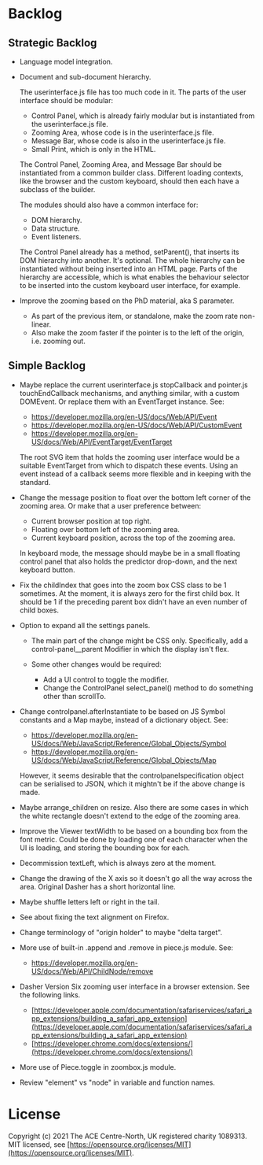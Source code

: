 # Backlog
## Strategic Backlog

-   Language model integration.

-   Document and sub-document hierarchy.

    The userinterface.js file has too much code in it. The parts of the user
    interface should be modular:

    -   Control Panel, which is already fairly modular but is instantiated from
        the userinterface.js file.
    -   Zooming Area, whose code is in the userinterface.js file.
    -   Message Bar, whose code is also in the userinterface.js file.
    -   Small Print, which is only in the HTML.

    The Control Panel, Zooming Area, and Message Bar should be instantiated from
    a common builder class. Different loading contexts, like the browser and the
    custom keyboard, should then each have a subclass of the builder.

    The modules should also have a common interface for:

    -   DOM hierarchy.
    -   Data structure.
    -   Event listeners.

    The Control Panel already has a method, setParent(), that inserts its DOM
    hierarchy into another. It's optional. The whole hierarchy can be
    instantiated without being inserted into an HTML page. Parts of the
    hierarchy are accessible, which is what enables the behaviour selector to be
    inserted into the custom keyboard user interface, for example.

-   Improve the zooming based on the PhD material, aka S parameter.
    -   As part of the previous item, or standalone, make the zoom rate
        non-linear.
    -   Also make the zoom faster if the pointer is to the left of the origin,
        i.e. zooming out.

## Simple Backlog
-   Maybe replace the current userinterface.js stopCallback and pointer.js
    touchEndCallback mechanisms, and anything similar, with a custom DOMEvent.
    Or replace them with an EventTarget instance.
    See:

    -   https://developer.mozilla.org/en-US/docs/Web/API/Event
    -   https://developer.mozilla.org/en-US/docs/Web/API/CustomEvent
    -   https://developer.mozilla.org/en-US/docs/Web/API/EventTarget/EventTarget

    The root SVG item that holds the zooming user interface would be a suitable
    EventTarget from which to dispatch these events. Using an event instead of a
    callback seems more flexible and in keeping with the standard.

-   Change the message position to float over the bottom left corner of the
    zooming area. Or make that a user preference between:

    -   Current browser position at top right.
    -   Floating over bottom left of the zooming area.
    -   Current keyboard position, across the top of the zooming area.

    In keyboard mode, the message should maybe be in a small floating control
    panel that also holds the predictor drop-down, and the next keyboard button.

-   Fix the childIndex that goes into the zoom box CSS class to be 1 sometimes.
    At the moment, it is always zero for the first child box. It should be 1 if
    the preceding parent box didn't have an even number of child boxes.

-   Option to expand all the settings panels.

    -   The main part of the change might be CSS only. Specifically, add a
        control-panel__parent Modifier in which the display isn't flex.

    -   Some other changes would be required:

        -   Add a UI control to toggle the modifier.
        -   Change the ControlPanel select_panel() method to do something other
            than scrollTo.

-   Change controlpanel.afterInstantiate to be based on JS Symbol constants
    and a Map maybe, instead of a dictionary object. See:

    -   https://developer.mozilla.org/en-US/docs/Web/JavaScript/Reference/Global_Objects/Symbol
    -   https://developer.mozilla.org/en-US/docs/Web/JavaScript/Reference/Global_Objects/Map

    However, it seems desirable that the controlpanelspecification object can be
    serialised to JSON, which it mightn't be if the above change is made.

-   Maybe arrange_children on resize. Also there are some cases in which the
    white rectangle doesn't extend to the edge of the zooming area.
-   Improve the Viewer textWidth to be based on a bounding box from the font
    metric. Could be done by loading one of each character when the UI is
    loading, and storing the bounding box for each.
-   Decommission textLeft, which is always zero at the moment.
-   Change the drawing of the X axis so it doesn't go all the way across the
    area. Original Dasher has a short horizontal line.
-   Maybe shuffle letters left or right in the tail.
-   See about fixing the text alignment on Firefox.
-   Change terminology of "origin holder" to maybe "delta target".
-   More use of built-in .append and .remove in piece.js module. See:

    -   https://developer.mozilla.org/en-US/docs/Web/API/ChildNode/remove

-   Dasher Version Six zooming user interface in a browser extension. See the
    following links.

    -   [https://developer.apple.com/documentation/safariservices/safari_app_extensions/building_a_safari_app_extension](https://developer.apple.com/documentation/safariservices/safari_app_extensions/building_a_safari_app_extension)
    -   [https://developer.chrome.com/docs/extensions/](https://developer.chrome.com/docs/extensions/)

-   More use of Piece.toggle in zoombox.js module.
-   Review "element" vs "node" in variable and function names.

# License
Copyright (c) 2021 The ACE Centre-North, UK registered charity 1089313.  
MIT licensed, see
[https://opensource.org/licenses/MIT](https://opensource.org/licenses/MIT).
